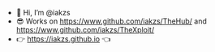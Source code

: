 - 👋 Hi, I’m @iakzs
- 😎 Works on https://www.github.com/iakzs/TheHub/ and https://www.github.com/iakzs/TheXploit/
- 👉 https://iakzs.github.io 👈
